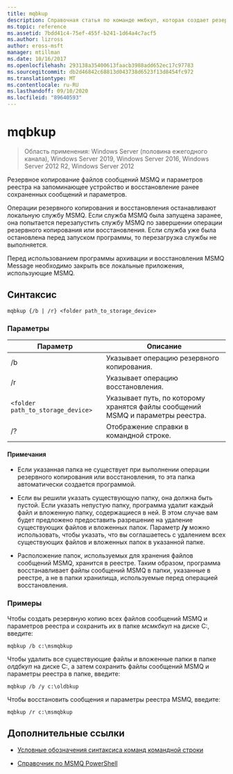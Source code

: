 ```yaml
---
title: mqbkup
description: Справочная статья по команде мкбкуп, которая создает резервную копию файлов сообщений MSMQ и параметров реестра на устройстве хранения и восстанавливает ранее сохраненные сообщения и параметры.
ms.topic: reference
ms.assetid: 7bdd41c4-75ef-455f-b241-1d64a4c7acf5
ms.author: lizross
author: eross-msft
manager: mtillman
ms.date: 10/16/2017
ms.openlocfilehash: 293138a35400613faacb3988add652ec17c97783
ms.sourcegitcommit: db2d46842c68813d043738d6523f13d8454fc972
ms.translationtype: MT
ms.contentlocale: ru-RU
ms.lasthandoff: 09/10/2020
ms.locfileid: "89640593"
---
```

# <a name="mqbkup"></a>mqbkup

> Область применения: Windows Server (половина ежегодного канала), Windows Server 2019, Windows Server 2016, Windows Server 2012 R2, Windows Server 2012

Резервное копирование файлов сообщений MSMQ и параметров реестра на запоминающее устройство и восстановление ранее сохраненных сообщений и параметров.

Операции резервного копирования и восстановления останавливают локальную службу MSMQ. Если служба MSMQ была запущена заранее, она попытается перезапустить службу MSMQ по завершении операции резервного копирования или восстановления. Если служба уже была остановлена перед запуском программы, то перезагрузка службы не выполняется.

Перед использованием программы архивации и восстановления MSMQ Message необходимо закрыть все локальные приложения, использующие MSMQ.

## <a name="syntax"></a>Синтаксис

```
mqbkup {/b | /r} <folder path_to_storage_device>
```

### <a name="parameters"></a>Параметры

| Параметр | Описание |
| ------- | -------- |
| /b | Указывает операцию резервного копирования. |
| /r | Указывает операцию восстановления. |
| `<folder path_to_storage_device>` | Указывает путь, по которому хранятся файлы сообщений MSMQ и параметры реестра. |
| /? | Отображение справки в командной строке. |

#### <a name="remarks"></a>Примечания

- Если указанная папка не существует при выполнении операции резервного копирования или восстановления, то эта папка автоматически создается программой.

- Если вы решили указать существующую папку, она должна быть пустой. Если указать непустую папку, программа удалит каждый файл и вложенную папку, содержащиеся в ней. В этом случае вам будет предложено предоставить разрешение на удаление существующих файлов и вложенных папок. Параметр **/y** можно использовать, чтобы указать, что вы соглашаетесь с удалением всех существующих файлов и вложенных папок в указанной папке.

- Расположение папок, используемых для хранения файлов сообщений MSMQ, хранится в реестре. Таким образом, программа восстанавливает файлы сообщений MSMQ в папки, указанные в реестре, а не в папки хранилища, используемые перед операцией восстановления.

### <a name="examples"></a>Примеры

Чтобы создать резервную копию всех файлов сообщений MSMQ и параметров реестра и сохранить их в папке *мсмкбкуп* на диске C:, введите:

```
mqbkup /b c:\msmqbkup
```

Чтобы удалить все существующие файлы и вложенные папки в папке *олдбкуп* на диске C:, а затем сохранить файлы сообщений MSMQ и параметры реестра в папке, введите:

```
mqbkup /b /y c:\oldbkup
```

Чтобы восстановить сообщения и параметры реестра MSMQ, введите:

```
mqbkup /r c:\msmqbkup
```

## <a name="additional-references"></a>Дополнительные ссылки

- [Условные обозначения синтаксиса команд командной строки](command-line-syntax-key.md)

- [Справочник по MSMQ PowerShell](/powershell/module/msmq/?view=win10-ps)
